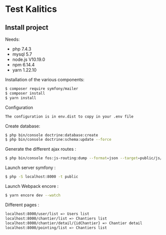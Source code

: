 Test Kalitics
========================== 
 
Install project
--------------------- 
Needs:
- php 7.4.3
- mysql 5.7
- node.js V10.19.0
- npm 6.14.4
- yarn 1.22.10

Installation of the various components:
```bash 
$ composer require symfony/mailer
$ composer install
$ yarn install
``` 
Configuration
```bash 
The configuration is in env.dist to copy in your .env file
``` 
 
Create database:
```bash 
$ php bin/console doctrine:database:create
$ php bin/console doctrine:schema:update --force
``` 

Generate the different ajax routes :
```bash 
$ php bin/console fos:js-routing:dump --format=json --target=public/js/fos_js_routes.json
``` 

Launch server symfony :
```bash 
$ php -S localhost:8000 -t public
``` 

Launch Webpack encore :
```bash 
$ yarn encore dev --watch
``` 
 
Different pages :
```bash 
localhost:8000/user/list => Users list
localhost:8000/chantier/list => Chantiers list
localhost:8000/chantier/detail/{idChantier} => Chantier detail
localhost:8000/pointing/list => Chantiers list
``` 